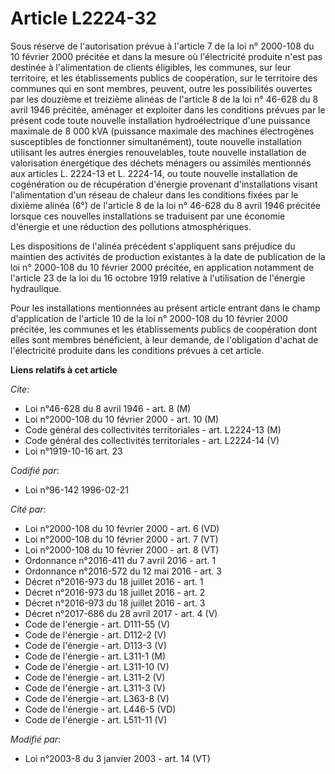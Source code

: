 # Article L2224-32

Sous réserve de l'autorisation prévue à l'article 7 de la loi n° 2000-108 du 10 février 2000 précitée et dans la mesure où
l'électricité produite n'est pas destinée à l'alimentation de clients éligibles, les communes, sur leur territoire, et les
établissements publics de coopération, sur le territoire des communes qui en sont membres, peuvent, outre les possibilités
ouvertes par les douzième et treizième alinéas de l'article 8 de la loi n° 46-628 du 8 avril 1946 précitée, aménager et
exploiter dans les conditions prévues par le présent code toute nouvelle installation hydroélectrique d'une puissance
maximale de 8 000 kVA (puissance maximale des machines électrogènes susceptibles de fonctionner simultanément), toute
nouvelle installation utilisant les autres énergies renouvelables, toute nouvelle installation de valorisation énergétique
des déchets ménagers ou assimilés mentionnés aux articles L. 2224-13 et L. 2224-14, ou toute nouvelle installation de
cogénération ou de récupération d'énergie provenant d'installations visant l'alimentation d'un réseau de chaleur dans les
conditions fixées par le dixième alinéa (6°) de l'article 8 de la loi n° 46-628 du 8 avril 1946 précitée lorsque ces
nouvelles installations se traduisent par une économie d'énergie et une réduction des pollutions atmosphériques.

Les dispositions de l'alinéa précédent s'appliquent sans préjudice du maintien des activités de production existantes à la
date de publication de la loi n° 2000-108 du 10 février 2000 précitée, en application notamment de l'article 23 de la loi du
16 octobre 1919 relative à l'utilisation de l'énergie hydraulique.

Pour les installations mentionnées au présent article entrant dans le champ d'application de l'article 10 de la loi n°
2000-108 du 10 février 2000 précitée, les communes et les établissements publics de coopération dont elles sont membres
bénéficient, à leur demande, de l'obligation d'achat de l'électricité produite dans les conditions prévues à cet article.

**Liens relatifs à cet article**

_Cite_:

  - Loi n°46-628 du 8 avril 1946 - art. 8 (M)
  - Loi n°2000-108 du 10 février 2000 - art. 10 (M)
  - Code général des collectivités territoriales - art. L2224-13 (M)
  - Code général des collectivités territoriales - art. L2224-14 (V)
  - Loi n°1919-10-16 art. 23

_Codifié par_:

  - Loi n°96-142 1996-02-21

_Cité par_:

  - Loi n°2000-108 du 10 février 2000 - art. 6 (VD)
  - Loi n°2000-108 du 10 février 2000 - art. 7 (VT)
  - Loi n°2000-108 du 10 février 2000 - art. 8 (VT)
  - Ordonnance n°2016-411 du 7 avril 2016 - art. 1
  - Ordonnance n°2016-572 du 12 mai 2016 - art. 3
  - Décret n°2016-973 du 18 juillet 2016 - art. 1
  - Décret n°2016-973 du 18 juillet 2016 - art. 2
  - Décret n°2016-973 du 18 juillet 2016 - art. 3
  - Décret n°2017-686 du 28 avril 2017 - art. 4 (V)
  - Code de l'énergie - art. D111-55 (V)
  - Code de l'énergie - art. D112-2 (V)
  - Code de l'énergie - art. D113-3 (V)
  - Code de l'énergie - art. L311-1 (M)
  - Code de l'énergie - art. L311-10 (V)
  - Code de l'énergie - art. L311-2 (V)
  - Code de l'énergie - art. L311-3 (V)
  - Code de l'énergie - art. L363-8 (V)
  - Code de l'énergie - art. L446-5 (VD)
  - Code de l'énergie - art. L511-11 (V)

_Modifié par_:

  - Loi n°2003-8 du 3 janvier 2003 - art. 14 (VT)
